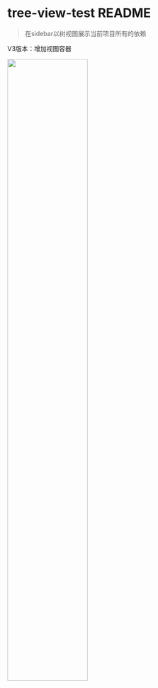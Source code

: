 # tree-view-test README

> 在sidebar以树视图展示当前项目所有的依赖

V3版本：增加视图容器

<img width='60%' src='https://p3-juejin.byteimg.com/tos-cn-i-k3u1fbpfcp/c0d010ee06184051a7385bb42845b104~tplv-k3u1fbpfcp-watermark.image'>
